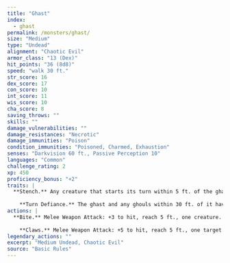 ```yaml
---
title: "Ghast"
index:
  - ghast
permalink: /monsters/ghast/
size: "Medium"
type: "Undead"
alignment: "Chaotic Evil"
armor_class: "13 (Dex)"
hit_points: "36 (8d8)"
speed: "walk 30 ft."
str_score: 16
dex_score: 17
con_score: 10
int_score: 11
wis_score: 10
cha_score: 8
saving_throws: ""
skills: ""
damage_vulnerabilities: ""
damage_resistances: "Necrotic"
damage_immunities: "Poison"
condition_immunities: "Poisoned, Charmed, Exhaustion"
senses: "Darkvision 60 ft., Passive Perception 10"
languages: "Common"
challenge_rating: 2
xp: 450
proficiency_bonus: "+2"
traits: |
  **Stench.** Any creature that starts its turn within 5 ft. of the ghast must succeed on a DC 10 Constitution saving throw or be poisoned until the start of its next turn. On a successful saving throw, the creature is immune to the ghast's Stench for 24 hours.
    
    **Turn Defiance.** The ghast and any ghouls within 30 ft. of it have advantage on saving throws against effects that turn undead.
actions: |
  **Bite.** Melee Weapon Attack: +3 to hit, reach 5 ft., one creature. Hit: 12 (2d8 + 3) piercing damage.
    
    **Claws.** Melee Weapon Attack: +5 to hit, reach 5 ft., one target. Hit: 10 (2d6 + 3) slashing damage. If the target is a creature other than an undead, it must succeed on a DC 10 Constitution saving throw or be paralyzed for 1 minute. The target can repeat the saving throw at the end of each of its turns, ending the effect on itself on a success.  
legendary_actions: ""
excerpt: "Medium Undead, Chaotic Evil"
source: "Basic Rules"
---
```

